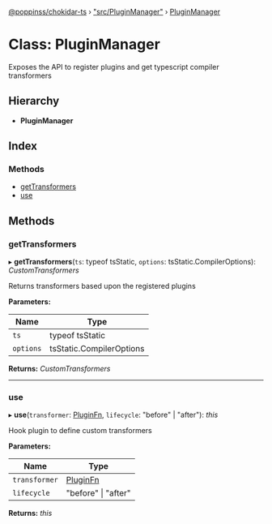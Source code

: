 [@poppinss/chokidar-ts](../README.md) › ["src/PluginManager"](../modules/_src_pluginmanager_.md) › [PluginManager](_src_pluginmanager_.pluginmanager.md)

# Class: PluginManager

Exposes the API to register plugins and get typescript compiler
transformers

## Hierarchy

* **PluginManager**

## Index

### Methods

* [getTransformers](_src_pluginmanager_.pluginmanager.md#gettransformers)
* [use](_src_pluginmanager_.pluginmanager.md#use)

## Methods

###  getTransformers

▸ **getTransformers**(`ts`: typeof tsStatic, `options`: tsStatic.CompilerOptions): *CustomTransformers*

Returns transformers based upon the registered plugins

**Parameters:**

Name | Type |
------ | ------ |
`ts` | typeof tsStatic |
`options` | tsStatic.CompilerOptions |

**Returns:** *CustomTransformers*

___

###  use

▸ **use**(`transformer`: [PluginFn](../modules/_src_contracts_.md#pluginfn), `lifecycle`: "before" | "after"): *this*

Hook plugin to define custom transformers

**Parameters:**

Name | Type |
------ | ------ |
`transformer` | [PluginFn](../modules/_src_contracts_.md#pluginfn) |
`lifecycle` | "before" &#124; "after" |

**Returns:** *this*
